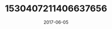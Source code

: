 ---
title: "1530407211406637656"
image: "2017-06-05 20.32.58 1530407211406637656_46248401"
date: "2017-06-05"
type: "photo"
---